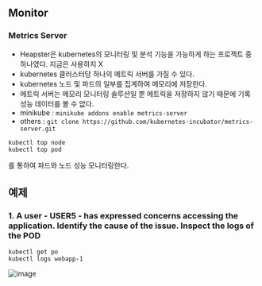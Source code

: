 ## Monitor

### Metrics Server
- Heapster은 kubernetes의 모니터링 및 분석 기능을 가능하게 하는 프로젝트 중 하나였다. 지금은 사용하지 X
- kubernetes 클러스터당 하나의 메트릭 서버를 가질 수 있다.
- kubernetes 노드 및 파드의 일부를 집계하여 메모리에 저장한다.
- 메트릭 서버는 메모리 모니터링 솔루션일 뿐 메트릭을 저장하지 않기 때문에 기록 성능 데이터를 볼 수 없다.
- minikube : `minikube addons enable metrics-server`
- others : `git clone https://github.com/kubernetes-incubator/metrics-server.git`

```
kubectl top node
kubectl top pod
```
를 통하여 파드와 노드 성능 모니터링한다.


## 예제

### 1. A user - USER5 - has expressed concerns accessing the application. Identify the cause of the issue. Inspect the logs of the POD

```
kubectl get po
kubectl logs webapp-1
```

![image](https://user-images.githubusercontent.com/81672260/169426467-0b7d2e3a-85f1-4a33-9c61-a0b661d51cd7.png)

